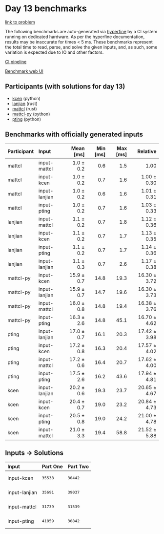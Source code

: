 # Day 13 benchmarks

[link to problem](https://adventofcode.com/2023/day/13)

The following benchmarks are auto-generated via
[hyperfine](https://github.com/sharkdp/hyperfine) by a CI system running on
dedicated hardware. As per the hyperfine documentation, results may be
inaccurate for times < 5 ms. These benchmarks represent the total time to read,
parse, and solve the given inputs, and, as such, some variation is expected due
to IO and other factors.

[CI pipeline](http://ci.papercode.net:8080/teams/main/pipelines/aoc2023)

[Benchmark web UI](https://aoc.ancalagon.black)


## Participants (with solutions for day 13)

- [kcen](https://github.com/kcen/aoc2023) (python)
- [lanjian](https://github.com/lanjian/aoc-2023) (rust)
- [mattcl](https://github.com/mattcl/aoc2023) (rust)
- [mattcl-py](https://github.com/mattcl/aoc2023-py) (python)
- [pting](https://github.com/pting/aoc2023) (python)


## Benchmarks with officially generated inputs

| Participant | Input | Mean [ms] | Min [ms] | Max [ms] | Relative |
|:---|:---|---:|---:|---:|---:|
| mattcl | input-mattcl | 1.0 ± 0.2 | 0.6 | 1.5 | 1.00 |
| mattcl | input-kcen | 1.0 ± 0.2 | 0.7 | 1.6 | 1.00 ± 0.30 |
| mattcl | input-lanjian | 1.0 ± 0.2 | 0.6 | 1.6 | 1.01 ± 0.31 |
| mattcl | input-pting | 1.0 ± 0.2 | 0.7 | 1.6 | 1.03 ± 0.33 |
| lanjian | input-mattcl | 1.1 ± 0.2 | 0.7 | 1.8 | 1.12 ± 0.36 |
| lanjian | input-kcen | 1.1 ± 0.2 | 0.7 | 1.7 | 1.13 ± 0.35 |
| lanjian | input-pting | 1.1 ± 0.2 | 0.7 | 1.7 | 1.14 ± 0.36 |
| lanjian | input-lanjian | 1.1 ± 0.3 | 0.7 | 2.6 | 1.17 ± 0.38 |
| mattcl-py | input-kcen | 15.9 ± 0.7 | 14.8 | 19.3 | 16.30 ± 3.72 |
| mattcl-py | input-lanjian | 15.9 ± 0.7 | 14.7 | 19.6 | 16.30 ± 3.73 |
| mattcl-py | input-mattcl | 16.0 ± 0.8 | 14.8 | 19.4 | 16.38 ± 3.76 |
| mattcl-py | input-pting | 16.3 ± 2.6 | 14.8 | 45.1 | 16.70 ± 4.62 |
| pting | input-lanjian | 17.0 ± 0.7 | 16.1 | 20.3 | 17.42 ± 3.98 |
| pting | input-kcen | 17.2 ± 0.8 | 16.3 | 20.4 | 17.57 ± 4.02 |
| pting | input-mattcl | 17.2 ± 0.6 | 16.4 | 20.7 | 17.62 ± 4.00 |
| pting | input-pting | 17.5 ± 2.6 | 16.2 | 43.6 | 17.94 ± 4.81 |
| kcen | input-lanjian | 20.2 ± 0.6 | 19.3 | 23.7 | 20.65 ± 4.67 |
| kcen | input-kcen | 20.4 ± 0.7 | 19.0 | 23.2 | 20.84 ± 4.73 |
| kcen | input-pting | 20.5 ± 0.8 | 19.0 | 24.2 | 21.00 ± 4.78 |
| kcen | input-mattcl | 21.0 ± 3.3 | 19.4 | 58.8 | 21.52 ± 5.88 |


## Inputs -> Solutions

| Input | Part One | Part Two |
|:---|:---|:---|
|input-kcen|<pre>35538</pre>|<pre>30442</pre>|
|input-lanjian|<pre>35691</pre>|<pre>39037</pre>|
|input-mattcl|<pre>31739</pre>|<pre>31539</pre>|
|input-pting|<pre>41859</pre>|<pre>30842</pre>|